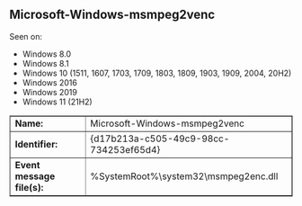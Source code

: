 ## Microsoft-Windows-msmpeg2venc

Seen on:
* Windows 8.0
* Windows 8.1
* Windows 10 (1511, 1607, 1703, 1709, 1803, 1809, 1903, 1909, 2004, 20H2)
* Windows 2016
* Windows 2019
* Windows 11 (21H2)

<table border="1" class="docutils">
  <tbody>
    <tr>
      <td><b>Name:</b></td>
      <td>Microsoft-Windows-msmpeg2venc</td>
    </tr>
    <tr>
      <td><b>Identifier:</b></td>
      <td>{d17b213a-c505-49c9-98cc-734253ef65d4}</td>
    </tr>
    <tr>
      <td><b>Event message file(s):</b></td>
      <td>%SystemRoot%\system32\msmpeg2enc.dll</td>
    </tr>
  </tbody>
</table>

&nbsp;

